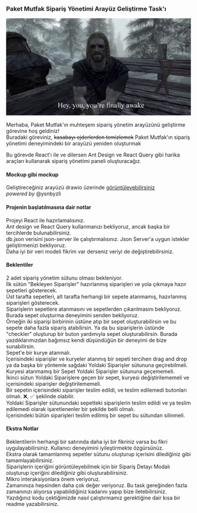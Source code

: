 ### Paket Mutfak Sipariş Yönetimi Arayüz Geliştirme Task'ı
![You're finally awake](yourefinallyawake.png)

Merhaba, Paket Mutfak'ın muhteşem sipariş yönetim arayüzünü geliştirme görevine hoş geldiniz! \
Buradaki göreviniz, ~~kasabayı ejderlerden temizlemek~~ Paket Mutfak'ın sipariş yönetimi deneyimindeki bir arayüzü yeniden oluşturmak
 
 Bu görevde React'ı ile ve dilersen Ant Design ve React Query gibi harika araçları kullanarak sipariş yönetimi paneli oluşturacağız.

#### Mockup gibi mockup

Geliştireceğiniz arayüzü drawio üzerinde [görüntüleyebilirsiniz](https://viewer.diagrams.net/?tags=%7B%7D&highlight=0000ff&edit=_blank&layers=1&nav=1&title=ui-drawio.xml#R7Z1td6I4FMc%2FjWdftYcAgr60jztnO7ud2j073Td7KERlisZBnOp8%2BiUKKiSxiTxd2rEv1ICIvxtu7s39k3aMy%2BnqNnTmk8%2FEw0FH17xVx7jq6Dqyeyh%2Boi3rbYuF7G3DOPS9ZKd9w9D%2FiZNGLWld%2Bh5eZHaMCAkif55tdMlsht0o0%2BaEIXnN7jYiQfZb584YMw1D1wnY1n98L5psW3u6vW%2F%2FHfvjSfrNyOpvt0yddOfklywmjkdeD5qM645xGRISbV9NV5c4oPBSLtvP3Qi27k4sxLNI5gM%2Fv98O7qe%2B%2F%2F3my3%2F3g%2BHDYPVldaZvj%2FLDCZbJD05ONlqnBEKynHmYHkTrGBevEz%2FCw7nj0q2vsc3jtkk0DeJ3KH7JnlRynj9wGOHVQVNykreYTHEUruNdkq1dLQGW9BjdSN6%2F7vl3raRtcsjeSludxOjj3cH3XOIXCRoVTNrbnMYxqLn87991Wec5PYJ2nIuZ42JzuBgcLjug5WNBDJahH%2F94f4Hp1%2FkRvfD9MQ7j52c%2FGPsBfVlu%2Fzpur7d73QE90%2Bb1qurosRdf6%2BglfRGZbF%2Bsm6bxbmjyruy6aZoimnHjn6RjDOJnxPCLf2CUheQE%2FngWv3ZjSDFw44Ji8OPxdZBsmPqeRz%2FOpZ21R%2FnA061Zz4pY%2FLzxxqgMflcCPjsAvRP43abpWxL0jXdKX%2B91G6bfY%2BhD89LJ1t1H1rn3h%2FGYzmG3c%2BWlwzNZr30EHnob3sgPgksSkHDzWWPUc7Hrxu2LKCQv%2BGDLc69rdivtqGYONy%2FkqHeMNFhHwdAWJAVqTNRTBTZ8SK%2FrzEVcWUc0bJEPbTgY29lMLTHQ6u1YrA9sHb1jiUHNNPvvhiY3MaiXZmrPNiYGCsBhJgamcL4FfmJQHH7TiYEpnK%2BBnxgUpt94YmCySfERLy0R21ZGzkTdLDqO1643UjXZubFi7HJ5gdfFPc%2Fk5QU9%2FdmwrFpoN0a3yw6JDN3FC47cSXLNHrqCxXxbtRr5Kwo%2FR3BGZtQN7EpHGsveuOhd3SCOE4kINVrgPOPgniz8yCdcn3OX2%2BGZRBGZbr90Ts9%2BuhrT0t752J3r5%2B4Euy%2FV2dLIXjkGa1rDPudlMpXZlh1xWdvmQE2J%2B7Kcn0%2BdkD6F2PvKyaRHWvzI9oWMlXkXILdvVGeMXL0J2aw1eNMb1Y0A0vk2i7tL%2F2g7mUWHF8%2FmwXNc1uZRwoSGcvKen1cy%2BpLzSpVVP002mz8yfEgkSCLriK0gspukdcyT0v6aKfNmPq0gSn79piOlAKzvSyobiH%2B%2BoW0eh03WmD7%2F8ffD03X8oUF6kPiktsfZbmcsWG2cSr86UXfoJmvQm82jEoOmW3v5dIK5qlCtAa0lETbUrSmwLY6vqVdTYEHVFFgiDw9JU2AJc9T20IOjKbCgagrUaQLQFFgt1hQoAIc5dWi1WFNQHH7TU4dWizUFhek3PnVolZ2%2FVEYOoKYg1TOXVeUWQmlflTs9MLzwoC9gDKnKbYMN9OXpwaly22ADf2WaAKrctjDwb0GoKg8cZqhqy%2BQJUEPVwvCbDlVtmUQBaqhalH7joaotUeOoosqtTg5elRtpEtphpVBVBEU5VG2%2BSG0r5UBNSgD2ZlSKXmvGKdHVPmLNX8V4ydZ8ubPxmj%2BqWi5Tnoy%2BFdcKkrktoRUiilN695uKllo1FAixeSK0MRJOQIFao5vb2xWyI0AyjuAjjpoK1oM6aqbyCpDqrPImneGps3rsPOoRJwVRndUTWQeQOqvHGzeLq7Mu36U6S8GgUNVZSANb94J3JyxCEs4fSKCkyc90NchTRnb%2BEQMlBetBDZQQkriTqW7hJ9I5dYealZ8ICVUyDdcw9yaDrP1ECOpd9yr84Kg%2FEYJ6H%2F4JPAHoPxES3onfAV9VV0EOs6yOOIsYtqauXgL%2BpgvrSLxaYgd8Zb04%2F8ZL6ygNs%2BqWgZ7ADqAOFHEWWGTwqSTEYiztU4Ii8XqJTYcKO7NB1oIi8ZKHLeIHRw2KxIsYto8nAD0o0oWpVQtCVwXkUENXYSbWgtC1OP7mQ1eZzA1q6FqYf%2FOha3rkumWhJ7ADKOMwJGbTlSJXIZUWCkORoZQWNVq7MUTz35BqN4ZEnvQhazcK1gNbuzEkFExNuxJAjrfsNfsqdC2mwA6gXIvE3SEf07XIWw%2Bua5G4Q6MxAV2Jk3XwFHSIs%2BD2ET8FUUK37z2ANXSIsxT3ryXOyjApWBUdZ7nwYvFSeX4IoIyOs7431HhpZ1jI8RJnxe5f8ZKi9cDGS9wFwTODyd7K6chBN5wtNj6azlia1ny1HU9yI8vw0%2F3g4dMw3uXq%2BnHwFD9%2F%2FutqcPfbJ9mRpuBknHKmfLYDnWZ%2FGiesQvyyCarQSBaDBntjPEzekjCakDGZOcH1vjU3rO73uSP0wtkg%2B4ajaJ0Mts4yIpJAF2QZuvjICaeTYZETjvHxSyjpfvTnHLVQiAMn8n%2FgzIlUQNpugnQMOFx%2FpZ8%2F76Zvn5LDbd5crTLv1h3R3L2shXalTcgm8j3jcbmYfbu565t9v780Rw%2F%2Fcv7X7gV%2BCfAaz%2BLWpJzCK8PWFrUa%2FADgBGfUz8ehrC%2FSeeLiMhwRl%2F3p2pXSJNdn%2BQXVdZ6op%2BZ%2FbFzXvWNlTEwcNaxa2lszZaV%2Fy3eS1qIgG36QJys6291MUH73PP0mLCUi6sljlhQn1uKKq6tToIGVqp90u1XNynShuqE98ADdNiGUmbeOJoSbJmSWY4MqPCu6HFvjujOZZZvZEemdwG9cdSajuYQqOitKv3HNGUfyx6CGEHpZsiNehf%2FtGOqIp7ch%2BOKo81pHD070xVHztZUmgOiLo%2BVrTfSlABxm9MXR2rUm%2BioOv%2Bnoi6Pda030VZh%2B49GX0jLQ6vOynoN7I%2B4KpJbbw8%2BjCucYu1mVqsmbOjM5qCubnGWzjFRX1B4BUTmmQbmyTVerUT%2FE%2FQmc0PD6%2FvqxgUF3Y5vky1DOVlVOyeeyHU6AiXg1%2FcosIlHKEK3G6zmLyY6nvG3yahcnDMnrQt8%2B08NuasrntGbkUWgmPfyM7EU9rGmUK5r5K8PmhKb8AaJblSFYt%2FVEAs958Tvvq5hsMZrG6mrJ8duQUCHQbtst7XKfiYfpHv8D) \
*powered by* @ysnbyzli 
 


#### Projenin başlatılmasına dair notlar
Projeyi React ile hazırlamalısınız.\
Ant design ve React Query kullanmanızı bekliyoruz, ancak başka bir tercihlerde bulunabilirsiniz.\
db.json verisini json-server ile çalıştırmalısınız. Json Server'a uygun istekler geliştirmenizi bekliyoruz.\
Daha iyi bir veri modeli fikrim var derseniz veriyi de değiştirebilirsiniz.


#### Beklentiler
2 adet sipariş yönetim sütunu olması bekleniyor.\
İlk sütün "Bekleyen Siparişler" hazırlanmış siparişleri ve yola çıkmaya hazır sepetleri gösterecek.\
Üst tarafta sepetleri, alt tarafta herhangi bir sepete atanmamış, hazırlanmış siparişleri gösterecek.\
Siparişlerin sepetlere atanmasını ve sepetlerden çıkarılmasını bekliyoruz.\
Burada sepet oluşturma deneyimini senden bekliyoruz.\
Örneğin iki siparişi birbirinin üstüne atıp bir sepet oluşturabilirsin ve bu sepete daha fazla sipariş atabilirsin. Ya da bu siparişlerin üstünde "checkler" oluşturup bir buton yardımıyla sepet oluşturabilirsin. Burada yazdıklarımızdan bağımsız kendi düşündüğün bir deneyimi de bize sunabilirsin.\
Sepet'e bir kurye atanmalı.\
İçerisindeki siparişler ve kuryeler atanmış bir sepeti tercihen drag and drop ya da başka bir yöntemle sağdaki Yoldaki Siparişler sütununa geçirebilmeli.\
Kuryesi atanmamış bir Sepet Yoldaki Siparişler sütununa geçememeli.\
İkinci sütun Yoldaki Siparişlere geçen bir sepet, kuryesi değiştirilememeli ve içerisindeki siparişler değiştirilememeli.\
Bir sepetin içerisindeki siparişler teslim edildi, ve teslim edilemedi butonları olmalı.  :x:, :white_check_mark: şeklinde olabilir.\
Yoldaki Siparişler sütunundaki sepetteki siparişlerin teslim edildi ve ya teslim edilemedi olarak işaretlenenler bir şekilde belli olmalı.\
İçerisindeki bütün siparişleri teslim edilmiş bir sepet bu sütundan silinmeli.

#### Ekstra Notlar
Beklentilerin herhangi bir satırında daha iyi bir fikriniz varsa bu fikri uygulayabilirsiniz. Kullanıcı deneyimini iyileştirmekte özgürsünüz.\
Ekstra olarak tamamlanmış sepetler sütunu oluşturup içerisini dilediğiniz gibi tamamlayabilirsiniz.\
Siparişlerin içeriğini görüntüleyebilmek için bir Sipariş Detayı Modalı oluşturup içeriğini dilediğiniz gibi oluşturabilirsiniz.\
Mikro interaksiyonlara önem veriyoruz.\
Zamanınıza hepsinden daha çok değer veriyoruz. Bu task gereğinden fazla zamanınızı alıyorsa yapabildiğiniz kadarını yapıp bize iletebilirsiniz.\
Yazdığınız kodu çektiğimizde nasıl çalıştırmamız gerektiğine dair kısa bir readme yazabilirsiniz.